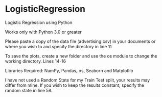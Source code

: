 # LogisticRegression
Logistic Regression using Python

Works only with Python 3.0 or greater

Please paste a copy of the data file (advertising.csv) in your documents or where you wish to and specify the directory in line 11

To save the plots, create a new folder and use the os module to change the working directory. Lines 14-16

Libraries Required: NumPy, Pandas, os, Seaborn and Matplotlib

I have not used a Random State for my Train Test split, your results may differ from mine. If you wish to keep the results constant, specify the random state in line 58.
